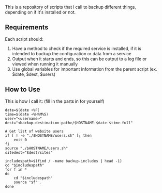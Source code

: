 This is a repository of scripts that I call to backup different things, depending on if it's installed or not.

## Requirements
Each script should:
1. Have a method to check if the required service is installed, if it is intended to backup the configuration or data from a service
2. Output when it starts and ends, so this can be output to a log file or viewed when running it manually
3. Use global variables for important information from the parent script (ex. $date, $dest, $users) 

## How to Use
This is how I call it: (fill in the parts in <these brackets> for yourself)

	date=$(date +%F)
	time=$(date +%H%M%S)
	user="<username>"
	dest="<backup-destination-path>/$HOSTNAME-$date-$time-full"
	
	# Get list of website users
	if [ ! -e "./$HOSTNAME/users.sh" ]; then
		exit 0
	fi
	source "./$HOSTNAME/users.sh"
	sitedest="$dest/sites"
	
	includespath=$(find / -name backup-includes | head -1)
	cd "$includespath"
	for f in *
	do
		cd "$includespath"
		source "$f" .
	done
